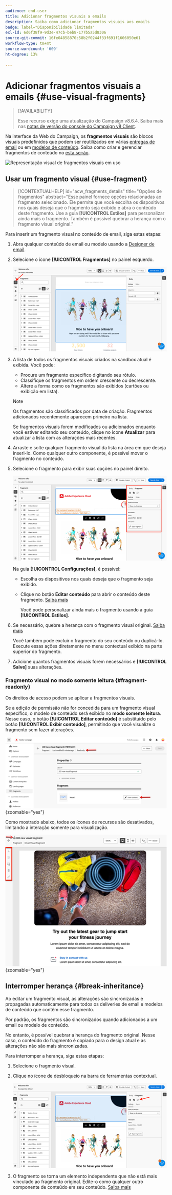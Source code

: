 ```yaml
---
audience: end-user
title: Adicionar fragmentos visuais a emails
description: Saiba como adicionar fragmentos visuais aos emails
badge: label="Disponibilidade limitada"
exl-id: 6d6f38f9-9d3e-47cb-beb8-177b5a5d8306
source-git-commit: 16fe04858870c58b2f0244f33f691f1606050e61
workflow-type: tm+mt
source-wordcount: '609'
ht-degree: 13%

---
```


# Adicionar fragmentos visuais a emails {#use-visual-fragments}

>[!AVAILABILITY]
>
>Esse recurso exige uma atualização do Campaign v8.6.4. Saiba mais nas [notas de versão do console do Campaign v8 Client](https://experienceleague.adobe.com/pt-br/docs/campaign/campaign-v8/releases/release-notes).

Na interface da Web do Campaign, os **fragmentos visuais** são blocos visuais predefinidos que podem ser reutilizados em várias [entregas de email](../email/get-started-email-designer.md) ou em [modelos de conteúdo](../content/use-email-templates.md). Saiba como criar e gerenciar fragmentos de conteúdo no [esta seção](fragments.md).

![Representação visual de fragmentos visuais em uso](assets/do-not-localize/fragments.gif)

## Usar um fragmento visual {#use-fragment}

>[!CONTEXTUALHELP]
>id="acw_fragments_details"
>title="Opções de fragmentos"
>abstract="Esse painel fornece opções relacionadas ao fragmento selecionado. Ele permite que você escolha os dispositivos nos quais deseja que o fragmento seja exibido e abra o conteúdo deste fragmento. Use a guia **[!UICONTROL Estilos]** para personalizar ainda mais o fragmento. Também é possível quebrar a herança com o fragmento visual original."

<!-- pas vu dans l'UI-->

Para inserir um fragmento visual no conteúdo de email, siga estas etapas:

1. Abra qualquer conteúdo de email ou modelo usando a [Designer de email](../email/get-started-email-designer.md).

1. Selecione o ícone **[!UICONTROL Fragmentos]** no painel esquerdo.

   ![Captura de tela mostrando o ícone Fragmentos na interface do Designer de email](assets/fragments-in-designer.png)

1. A lista de todos os fragmentos visuais criados na sandbox atual é exibida. Você pode:

   * Procure um fragmento específico digitando seu rótulo.
   * Classifique os fragmentos em ordem crescente ou decrescente.
   * Altere a forma como os fragmentos são exibidos (cartões ou exibição em lista).

   >[!NOTE]
   >
   >Os fragmentos são classificados por data de criação. Fragmentos adicionados recentemente aparecem primeiro na lista.

   Se fragmentos visuais forem modificados ou adicionados enquanto você estiver editando seu conteúdo, clique no ícone **Atualizar** para atualizar a lista com as alterações mais recentes.

1. Arraste e solte qualquer fragmento visual da lista na área em que deseja inseri-lo. Como qualquer outro componente, é possível mover o fragmento no conteúdo.

1. Selecione o fragmento para exibir suas opções no painel direito.

   ![Captura de tela mostrando as opções do fragmento no painel direito](assets/fragment-right-pane.png)

   Na guia **[!UICONTROL Configurações]**, é possível:

   * Escolha os dispositivos nos quais deseja que o fragmento seja exibido.
   * Clique no botão **Editar conteúdo** para abrir o conteúdo deste fragmento. [Saiba mais](../content/fragments.md#edit-fragments)

     Você pode personalizar ainda mais o fragmento usando a guia **[!UICONTROL Estilos]**.

1. Se necessário, quebre a herança com o fragmento visual original. [Saiba mais](#break-inheritance)

   Você também pode excluir o fragmento do seu conteúdo ou duplicá-lo. Execute essas ações diretamente no menu contextual exibido na parte superior do fragmento.

1. Adicione quantos fragmentos visuais forem necessários e **[!UICONTROL Salve]** suas alterações.

### Fragmento visual no modo somente leitura {#fragment-readonly}

Os direitos de acesso podem se aplicar a fragmentos visuais.

Se a edição de permissão não for concedida para um fragmento visual específico, o modelo de conteúdo será exibido no **modo somente leitura**. Nesse caso, o botão **[!UICONTROL Editar conteúdo]** é substituído pelo botão **[!UICONTROL Exibir conteúdo]**, permitindo que você visualize o fragmento sem fazer alterações.

![Captura de tela mostrando um fragmento visual no modo somente leitura](assets/fragment-readonly.png){zoomable="yes"}

Como mostrado abaixo, todos os ícones de recursos são desativados, limitando a interação somente para visualização.

![Captura de tela mostrando ícones de recursos desativados no modo somente leitura](assets/fragment-readonly-view.png){zoomable="yes"}

## Interromper herança {#break-inheritance}

Ao editar um fragmento visual, as alterações são sincronizadas e propagadas automaticamente para todos os deliveries de email e modelos de conteúdo que contêm esse fragmento.

Por padrão, os fragmentos são sincronizados quando adicionados a um email ou modelo de conteúdo.

No entanto, é possível quebrar a herança do fragmento original. Nesse caso, o conteúdo do fragmento é copiado para o design atual e as alterações não são mais sincronizadas.

Para interromper a herança, siga estas etapas:

1. Selecione o fragmento visual.

1. Clique no ícone de desbloqueio na barra de ferramentas contextual.

   ![Captura de tela mostrando o ícone de desbloqueio para interromper a herança](assets/fragment-break-inheritance.png)

1. O fragmento se torna um elemento independente que não está mais vinculado ao fragmento original. Edite-o como qualquer outro componente de conteúdo em seu conteúdo. [Saiba mais](../email/content-components.md)